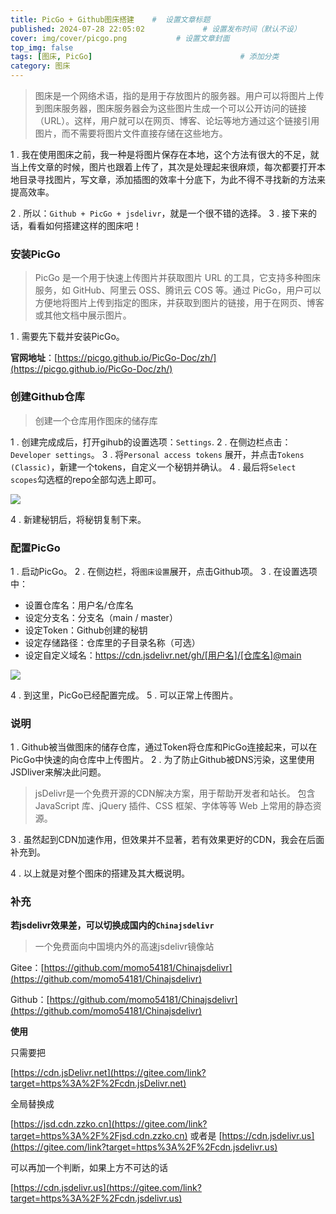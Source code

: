 ```yaml
---
title: PicGo + Github图床搭建    #  设置文章标题
published: 2024-07-28 22:05:02             # 设置发布时间（默认不设）
cover: img/cover/picgo.png           # 设置文章封面
top_img: false
tags: [图床, PicGo]                                 # 添加分类
category: 图床
---
```




> 图床是一个网络术语，指的是用于存放图片的服务器。用户可以将图片上传到图床服务器，图床服务器会为这些图片生成一个可以公开访问的链接（URL）。这样，用户就可以在网页、博客、论坛等地方通过这个链接引用图片，而不需要将图片文件直接存储在这些地方。

1 . 我在使用图床之前，我一种是将图片保存在本地，这个方法有很大的不足，就当上传文章的时候，图片也跟着上传了，其次是处理起来很麻烦，每次都要打开本地目录寻找图片，写文章，添加插图的效率十分底下，为此不得不寻找新的方法来提高效率。

2 . 所以：`Github + PicGo + jsdelivr`，就是一个很不错的选择。
3 . 接下来的话，看看如何搭建这样的图床吧！

### 安装PicGo
>PicGo 是一个用于快速上传图片并获取图片 URL 的工具，它支持多种图床服务，如 GitHub、阿里云 OSS、腾讯云 COS 等。通过 PicGo，用户可以方便地将图片上传到指定的图床，并获取到图片的链接，用于在网页、博客或其他文档中展示图片。

1 . 需要先下载并安装PicGo。

**官网地址**：[https://picgo.github.io/PicGo-Doc/zh/](https://picgo.github.io/PicGo-Doc/zh/)


### 创建Github仓库
> 创建一个仓库用作图床的储存库

1 . 创建完成成后，打开gihub的设置选项：`Settings`.
2 . 在侧边栏点击：`Developer settings`。
3 . 将`Personal access tokens` 展开，并点击`Tokens (Classic)`，新建一个tokens，自定义一个秘钥并确认。
4 . 最后将`Select scopes`勾选框的repo全部勾选上即可。



![](https://jsd.cdn.zzko.cn/gh/Almango/Blog_imgbed@main/post/post_picgo_1.png)

4 . 新建秘钥后，将秘钥复制下来。

### 配置PicGo

1 . 启动PicGo。
2 . 在侧边栏，将`图床设置`展开，点击Github项。
3 . 在设置选项中：

 - 设置仓库名：用户名/仓库名
 - 设定分支名：分支名（main / master）
 - 设定Token：Github创建的秘钥
 - 设定存储路径：仓库里的子目录名称（可选）
 - 设定自定义域名：https://cdn.jsdelivr.net/gh/[用户名]/[仓库名]@main




![](https://jsd.cdn.zzko.cn/gh/Almango/Blog_imgbed%40main/post/post_picgo_2.png)

4 . 到这里，PicGo已经配置完成。
5 . 可以正常上传图片。

### 说明

1 . Github被当做图床的储存仓库，通过Token将仓库和PicGo连接起来，可以在PicGo中快速的向仓库中上传图片。
2 . 为了防止Github被DNS污染，这里使用JSDliver来解决此问题。
>jsDelivr是一个免费开源的CDN解决方案，用于帮助开发者和站长。 包含 JavaScript 库、jQuery 插件、CSS 框架、字体等等 Web 上常用的静态资源。

3 . 虽然起到CDN加速作用，但效果并不显著，若有效果更好的CDN，我会在后面补充到。

4 . 以上就是对整个图床的搭建及其大概说明。



###  补充

**若jsdelivr效果差，可以切换成国内的`Chinajsdelivr`**

> 一个免费面向中国境内外的高速jsdelivr镜像站

Gitee：[https://github.com/momo54181/Chinajsdelivr](https://github.com/momo54181/Chinajsdelivr)

Github：[https://github.com/momo54181/Chinajsdelivr](https://github.com/momo54181/Chinajsdelivr)



**使用**

只需要把

[https://cdn.jsDelivr.net](https://gitee.com/link?target=https%3A%2F%2Fcdn.jsDelivr.net)

全局替换成

[https://jsd.cdn.zzko.cn](https://gitee.com/link?target=https%3A%2F%2Fjsd.cdn.zzko.cn) 或者是 [https://cdn.jsdelivr.us](https://gitee.com/link?target=https%3A%2F%2Fcdn.jsdelivr.us)

可以再加一个判断，如果上方不可达的话

[https://cdn.jsdelivr.us](https://gitee.com/link?target=https%3A%2F%2Fcdn.jsdelivr.us)